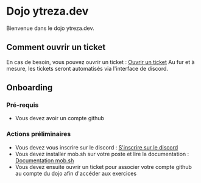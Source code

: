 # Dojo ytreza.dev

Bienvenue dans le dojo ytreza.dev.

## Comment ouvrir un ticket
En cas de besoin, vous pouvez ouvrir un ticket : [Ouvrir un ticket](https://airtable.com/appQ2Kv5N18Qh6Nii/pagMzgblmdBffUFCv/form)
Au fur et à mesure, les tickets seront automatisés via l'interface de discord.


## Onboarding
### Pré-requis
- Vous devez avoir un compte github


### Actions préliminaires
- Vous devez vous inscrire sur le discord : [S'inscrire sur le discord](https://discord.gg/hchMMcTDet)
- Vous devez installer mob.sh sur votre poste et lire la documentation : [Documentation mob.sh](https://mob.sh/)
- Vous devez ensuite ouvrir un ticket pour associer votre compte github au compte du dojo afin d'accéder aux exercices









